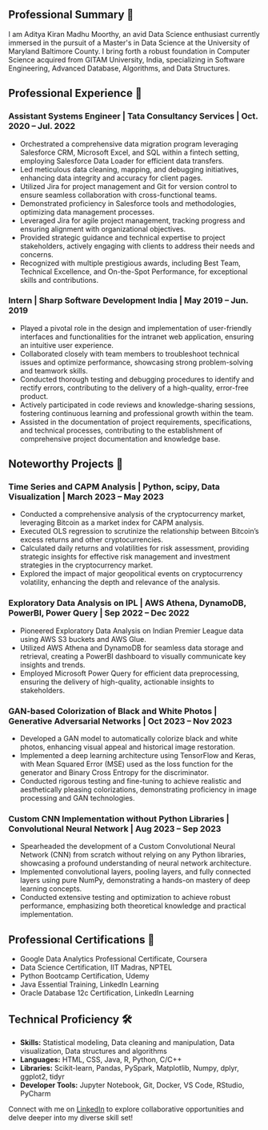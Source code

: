 ## Professional Summary 🚀

I am Aditya Kiran Madhu Moorthy, an avid Data Science enthusiast currently immersed in the pursuit of a Master's in Data Science at the University of Maryland Baltimore County. I bring forth a robust foundation in Computer Science acquired from GITAM University, India, specializing in Software Engineering, Advanced Database, Algorithms, and Data Structures.

## Professional Experience 💼

### Assistant Systems Engineer | Tata Consultancy Services | Oct. 2020 – Jul. 2022
- Orchestrated a comprehensive data migration program leveraging Salesforce CRM, Microsoft Excel, and SQL within a fintech setting, employing Salesforce Data Loader for efficient data transfers.
- Led meticulous data cleaning, mapping, and debugging initiatives, enhancing data integrity and accuracy for client pages.
- Utilized Jira for project management and Git for version control to ensure seamless collaboration with cross-functional teams.
- Demonstrated proficiency in Salesforce tools and methodologies, optimizing data management processes.
- Leveraged Jira for agile project management, tracking progress and ensuring alignment with organizational objectives.
- Provided strategic guidance and technical expertise to project stakeholders, actively engaging with clients to address their needs and concerns.
- Recognized with multiple prestigious awards, including Best Team, Technical Excellence, and On-the-Spot Performance, for exceptional skills and contributions.


### Intern | Sharp Software Development India | May 2019 – Jun. 2019
- Played a pivotal role in the design and implementation of user-friendly interfaces and functionalities for the intranet web application, ensuring an intuitive user experience.
- Collaborated closely with team members to troubleshoot technical issues and optimize performance, showcasing strong problem-solving and teamwork skills.
- Conducted thorough testing and debugging procedures to identify and rectify errors, contributing to the delivery of a high-quality, error-free product.
- Actively participated in code reviews and knowledge-sharing sessions, fostering continuous learning and professional growth within the team.
- Assisted in the documentation of project requirements, specifications, and technical processes, contributing to the establishment of comprehensive project documentation and knowledge base.

## Noteworthy Projects 🚧

### Time Series and CAPM Analysis | Python, scipy, Data Visualization | March 2023 – May 2023
- Conducted a comprehensive analysis of the cryptocurrency market, leveraging Bitcoin as a market index for CAPM analysis.
- Executed OLS regression to scrutinize the relationship between Bitcoin’s excess returns and other cryptocurrencies.
- Calculated daily returns and volatilities for risk assessment, providing strategic insights for effective risk management and investment strategies in the cryptocurrency market.
- Explored the impact of major geopolitical events on cryptocurrency volatility, enhancing the depth and relevance of the analysis.

### Exploratory Data Analysis on IPL | AWS Athena, DynamoDB, PowerBI, Power Query | Sep 2022 – Dec 2022
- Pioneered Exploratory Data Analysis on Indian Premier League data using AWS S3 buckets and AWS Glue.
- Utilized AWS Athena and DynamoDB for seamless data storage and retrieval, creating a PowerBI dashboard to visually communicate key insights and trends.
- Employed Microsoft Power Query for efficient data preprocessing, ensuring the delivery of high-quality, actionable insights to stakeholders.

### GAN-based Colorization of Black and White Photos | Generative Adversarial Networks | Oct 2023 – Nov 2023
- Developed a GAN model to automatically colorize black and white photos, enhancing visual appeal and historical image restoration.
- Implemented a deep learning architecture using TensorFlow and Keras, with Mean Squared Error (MSE) used as the loss function for the generator and Binary Cross Entropy for the discriminator.
- Conducted rigorous testing and fine-tuning to achieve realistic and aesthetically pleasing colorizations, demonstrating proficiency in image processing and GAN technologies.

### Custom CNN Implementation without Python Libraries | Convolutional Neural Network | Aug 2023 – Sep 2023
- Spearheaded the development of a Custom Convolutional Neural Network (CNN) from scratch without relying on any Python libraries, showcasing a profound understanding of neural network architecture.
- Implemented convolutional layers, pooling layers, and fully connected layers using pure NumPy, demonstrating a hands-on mastery of deep learning concepts.
- Conducted extensive testing and optimization to achieve robust performance, emphasizing both theoretical knowledge and practical implementation.

## Professional Certifications 📜

- Google Data Analytics Professional Certificate, Coursera
- Data Science Certification, IIT Madras, NPTEL
- Python Bootcamp Certification, Udemy
- Java Essential Training, LinkedIn Learning
- Oracle Database 12c Certification, LinkedIn Learning

## Technical Proficiency 🛠️

- **Skills:** Statistical modeling, Data cleaning and manipulation, Data visualization, Data structures and algorithms
- **Languages:** HTML, CSS, Java, R, Python, C/C++
- **Libraries:** Scikit-learn, Pandas, PySpark, Matplotlib, Numpy, dplyr, ggplot2, tidyr
- **Developer Tools:** Jupyter Notebook, Git, Docker, VS Code, RStudio, PyCharm

Connect with me on [LinkedIn](linkedin.com/in/madityakiran12) to explore collaborative opportunities and delve deeper into my diverse skill set!
